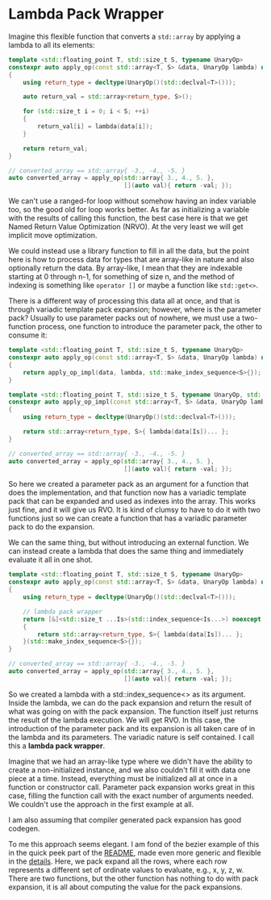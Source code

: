 # Lambda Pack Wrapper

Imagine this flexible function that converts a ```std::array``` by applying a lambda to all its elements:

```c++
template <std::floating_point T, std::size_t S, typename UnaryOp>
constexpr auto apply_op(const std::array<T, S> &data, UnaryOp lambda) noexcept
{
    using return_type = decltype(UnaryOp()(std::declval<T>()));

    auto return_val = std::array<return_type, S>();

    for (std::size_t i = 0; i < S; ++i)
    {
        return_val[i] = lambda(data[i]);
    }

    return return_val;
}

// converted_array == std::array{ -3., -4., -5. }
auto converted_array = apply_op(std::array{ 3., 4., 5. },
                                [](auto val){ return -val; });
```

We can't use a ranged-for loop without somehow having an index variable too, so the good old for loop works better. As far as initializing a variable with the results of calling this function, the best case here is that we get Named Return Value Optimization (NRVO). At the very least we will get implicit move optimization.

We could instead use a library function to fill in all the data, but the point here is how to process data for types that are array-like in nature and also optionally return the data. By array-like, I mean that they are indexable starting at 0 through n-1, for something of size n, and the method of indexing is something like ```operator []``` or maybe a function like ```std::get<>```.

There is a different way of processing this data all at once, and that is through variadic template pack expansion; however, where is the parameter pack? Usually to use parameter packs out of nowhere, we must use a two-function process, one function to introduce the parameter pack, the other to consume it:

```c++
template <std::floating_point T, std::size_t S, typename UnaryOp>
constexpr auto apply_op(const std::array<T, S> &data, UnaryOp lambda) noexcept
{
    return apply_op_impl(data, lambda, std::make_index_sequence<S>{});
}

template <std::floating_point T, std::size_t S, typename UnaryOp, std::size_t ...Is>
constexpr auto apply_op_impl(const std::array<T, S> &data, UnaryOp lambda, std::index_sequence<Is...>)
{
    using return_type = decltype(UnaryOp()(std::declval<T>()));

    return std::array<return_type, S>{ lambda(data[Is])... };
}

// converted_array == std::array{ -3., -4., -5. }
auto converted_array = apply_op(std::array{ 3., 4., 5. },
                                [](auto val){ return -val; });
```

So here we created a parameter pack as an argument for a function that does the implementation, and that function now has a variadic template pack that can be expanded and used as indexes into the array. This works just fine, and it will give us RVO. It is kind of clumsy to have to do it with two functions just so we can create a function that has a variadic parameter pack to do the expansion.

We can the same thing, but without introducing an external function. We can instead create a lambda that does the same thing and immediately evaluate it all in one shot.

```c++
template <std::floating_point T, std::size_t S, typename UnaryOp>
constexpr auto apply_op(const std::array<T, S> &data, UnaryOp lambda) noexcept
{
    using return_type = decltype(UnaryOp()(std::declval<T>()));

    // lambda pack wrapper
    return [&]<std::size_t ...Is>(std::index_sequence<Is...>) noexcept
    {
        return std::array<return_type, S>{ lambda(data[Is])... };
    }(std::make_index_sequence<S>{});
}

// converted_array == std::array{ -3., -4., -5. }
auto converted_array = apply_op(std::array{ 3., 4., 5. },
                                [](auto val){ return -val; });
```

So we created a lambda with a std::index_sequence<> as its argument. Inside the lambda, we can do the pack expansion and return the result of what was going on with the pack expansion. The function itself just returns the result of the lambda execution. We will get RVO. In this case, the introduction of the parameter pack and its expansion is all taken care of in the lambda and its parameters. The variadic nature is self contained. I call this a **lambda pack wrapper**.

Imagine that we had an array-like type where we didn't have the ability to create a non-initialized instance, and we also couldn't fill it with data one piece at a time. Instead, everything must be initialized all at once in a function or constructor call. Parameter pack expansion works great in this case, filling the function call with the exact number of arguments needed. We couldn't use the approach in the first example at all.

I am also assuming that compiler generated pack expansion has good codegen.

To me this approach seems elegant. I am fond of the bezier example of this in the quick peek part of the [README](../README.md#a-quick-peek-at-some-examples), made even more generic and flexible in the [details](DETAILS.md#detailed-generic-example). Here, we pack expand all the rows, where each row represents a different set of ordinate values to evaluate, e.g., x, y, z, w. There are two functions, but the other function has nothing to do with pack expansion, it is all about computing the value for the pack expansions.

